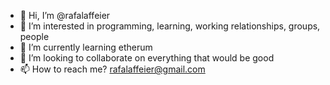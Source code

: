 - 👋 Hi, I’m @rafalaffeier
- 👀 I’m interested in programming, learning, working relationships, groups, people
- 🌱 I’m currently learning etherum
- 💞️ I’m looking to collaborate on everything that would be good
- 📫 How to reach me? rafalaffeier@gmail.com

<!---
rafalaffeier/rafalaffeier is a ✨ special ✨ repository because its `README.md` (this file) appears on your GitHub profile.
You can click the Preview link to take a look at your changes.
--->
